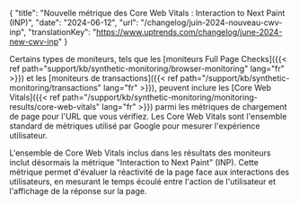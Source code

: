 {
"title": "Nouvelle métrique des Core Web Vitals : Interaction to Next Paint (INP)",
"date": "2024-06-12",
"url": "/changelog/juin-2024-nouveau-cwv-inp",
"translationKey": "https://www.uptrends.com/changelog/june-2024-new-cwv-inp"
}

Certains types de moniteurs, tels que les [moniteurs Full Page Checks]({{< ref path="support/kb/synthetic-monitoring/browser-monitoring" lang="fr" >}}) et les [moniteurs de transactions]({{< ref path="/support/kb/synthetic-monitoring/transactions" lang="fr" >}}), peuvent inclure les [Core Web Vitals]({{< ref path="/support/kb/synthetic-monitoring/monitoring-results/core-web-vitals" lang="fr" >}}) parmi les métriques de chargement de page pour l'URL que vous vérifiez. Les Core Web Vitals sont l'ensemble standard de métriques utilisé par Google pour mesurer l'expérience utilisateur.

L'ensemble de Core Web Vitals inclus dans les résultats des moniteurs inclut désormais la métrique "Interaction to Next Paint" (INP). Cette métrique permet d'évaluer la réactivité de la page face aux interactions des utilisateurs, en mesurant le temps écoulé entre l'action de l'utilisateur et l'affichage de la réponse sur la page.